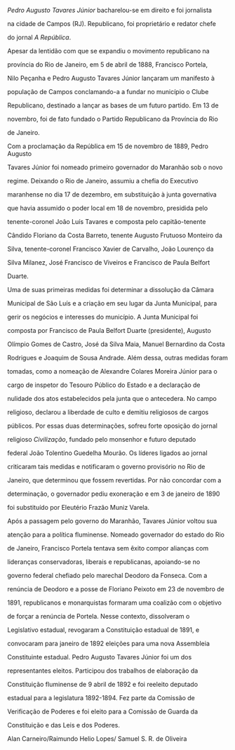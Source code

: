 

*Pedro Augusto Tavares Júnior* bacharelou-se em direito e foi jornalista

na cidade de Campos (RJ). Republicano, foi proprietário e redator chefe

do jornal *A República*.



Apesar da lentidão com que se expandiu o movimento republicano na

província do Rio de Janeiro, em 5 de abril de 1888, Francisco Portela,

Nilo Peçanha e Pedro Augusto Tavares Júnior lançaram um manifesto à

população de Campos conclamando-a a fundar no município o Clube

Republicano, destinado a lançar as bases de um futuro partido. Em 13 de

novembro, foi de fato fundado o Partido Republicano da Província do Rio

de Janeiro.



Com a proclamação da República em 15 de novembro de 1889, Pedro Augusto

Tavares Júnior foi nomeado primeiro governador do Maranhão sob o novo

regime. Deixando o Rio de Janeiro, assumiu a chefia do Executivo

maranhense no dia 17 de dezembro, em substituição à junta governativa

que havia assumido o poder local em 18 de novembro, presidida pelo

tenente-coronel João Luís Tavares e composta pelo capitão-tenente

Cândido Floriano da Costa Barreto, tenente Augusto Frutuoso Monteiro da

Silva, tenente-coronel Francisco Xavier de Carvalho, João Lourenço da

Silva Milanez, José Francisco de Viveiros e Francisco de Paula Belfort

Duarte.



Uma de suas primeiras medidas foi determinar a dissolução da Câmara

Municipal de São Luís e a criação em seu lugar da Junta Municipal, para

gerir os negócios e interesses do município. A Junta Municipal foi

composta por Francisco de Paula Belfort Duarte (presidente), Augusto

Olímpio Gomes de Castro, José da Silva Maia, Manuel Bernardino da Costa

Rodrigues e Joaquim de Sousa Andrade. Além dessa, outras medidas foram

tomadas, como a nomeação de Alexandre Colares Moreira Júnior para o

cargo de inspetor do Tesouro Público do Estado e a declaração de

nulidade dos atos estabelecidos pela junta que o antecedera. No campo

religioso, declarou a liberdade de culto e demitiu religiosos de cargos

públicos. Por essas duas determinações, sofreu forte oposição do jornal

religioso *Civilização*, fundado pelo monsenhor e futuro deputado

federal João Tolentino Guedelha Mourão. Os líderes ligados ao jornal

criticaram tais medidas e notificaram o governo provisório no Rio de

Janeiro, que determinou que fossem revertidas. Por não concordar com a

determinação, o governador pediu exoneração e em 3 de janeiro de 1890

foi substituído por Eleutério Frazão Muniz Varela.



Após a passagem pelo governo do Maranhão, Tavares Júnior voltou sua

atenção para a política fluminense. Nomeado governador do estado do Rio

de Janeiro, Francisco Portela tentava sem êxito compor alianças com

lideranças conservadoras, liberais e republicanas, apoiando-se no

governo federal chefiado pelo marechal Deodoro da Fonseca. Com a

renúncia de Deodoro e a posse de Floriano Peixoto em 23 de novembro de

1891, republicanos e monarquistas formaram uma coalizão com o objetivo

de forçar a renúncia de Portela. Nesse contexto, dissolveram o

Legislativo estadual, revogaram a Constituição estadual de 1891, e

convocaram para janeiro de 1892 eleições para uma nova Assembleia

Constituinte estadual. Pedro Augusto Tavares Júnior foi um dos

representantes eleitos. Participou dos trabalhos de elaboração da

Constituição fluminense de 9 abril de 1892 e foi reeleito deputado

estadual para a legislatura 1892-1894. Fez parte da Comissão de

Verificação de Poderes e foi eleito para a Comissão de Guarda da

Constituição e das Leis e dos Poderes.



Alan Carneiro/Raimundo Helio Lopes/ Samuel S. R. de Oliveira



